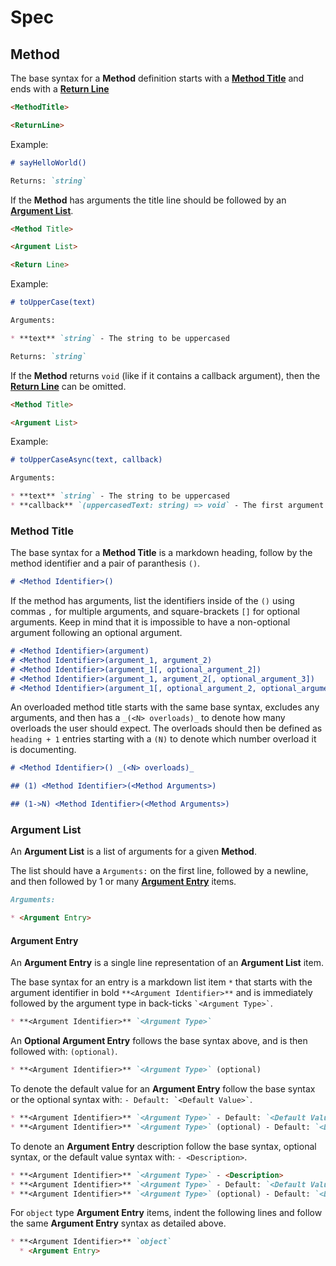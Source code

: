 # Spec

## Method

The base syntax for a **Method** definition starts with a [**Method Title**](#method-title) and ends with a [**Return Line**](#return-line)

```md
<MethodTitle>

<ReturnLine>
```

Example:

```md
# sayHelloWorld()

Returns: `string`
```

If the **Method** has arguments the title line should be followed by an [**Argument List**](#argument-list).

```md
<Method Title>

<Argument List>

<Return Line>
```

Example:

```md
# toUpperCase(text)

Arguments:

* **text** `string` - The string to be uppercased

Returns: `string`
```

If the **Method** returns `void` (like if it contains a callback argument), then the [**Return Line**](#return-line) can be omitted.

```md
<Method Title>

<Argument List>
```

Example:

```md
# toUpperCaseAsync(text, callback)

Arguments:

* **text** `string` - The string to be uppercased
* **callback** `(uppercasedText: string) => void` - The first argument of the callback contains the uppercased text

```


### Method Title

The base syntax for a **Method Title** is a markdown heading, follow by the method identifier and a pair of paranthesis `()`.

```md
# <Method Identifier>()
```

If the method has arguments, list the identifiers inside of the `()` using commas `,` for multiple arguments, and square-brackets `[]` for optional arguments. Keep in mind that it is impossible to have a non-optional argument following an optional argument.

```md
# <Method Identifier>(argument)
# <Method Identifier>(argument_1, argument_2)
# <Method Identifier>(argument_1[, optional_argument_2])
# <Method Identifier>(argument_1, argument_2[, optional_argument_3])
# <Method Identifier>(argument_1[, optional_argument_2, optional_argument_3])
```

An overloaded method title starts with the same base syntax, excludes any arguments, and then has a `_(<N> overloads)_` to denote how many overloads the user should expect. The overloads should then be defined as `heading + 1` entries starting with a `(N)` to denote which number overload it is documenting.

```md
# <Method Identifier>() _(<N> overloads)_

## (1) <Method Identifier>(<Method Arguments>)

## (1->N) <Method Identifier>(<Method Arguments>)
```

### Argument List

An **Argument List** is a list of arguments for a given **Method**.

The list should have a `Arguments:` on the first line, followed by a newline, and then followed by 1 or many [**Argument Entry**](#argument-entry) items.

```md
Arguments:

* <Argument Entry>
```

#### Argument Entry

An **Argument Entry** is a single line representation of an **Argument List** item.

The base syntax for an entry is a markdown list item `*` that starts with the argument identifier in bold `**<Argument Identifier>**` and is immediately followed by the argument type in back-ticks `` `<Argument Type>` ``.

```md
* **<Argument Identifier>** `<Argument Type>`
```

An **Optional Argument Entry** follows the base syntax above, and is then followed with: `(optional)`.

```md
* **<Argument Identifier>** `<Argument Type>` (optional)
```

To denote the default value for an **Argument Entry** follow the base syntax or the optional syntax with: `` - Default: `<Default Value>` ``.

```md
* **<Argument Identifier>** `<Argument Type>` - Default: `<Default Value>`
* **<Argument Identifier>** `<Argument Type>` (optional) - Default: `<Default Value>`
```

To denote an **Argument Entry** description follow the base syntax, optional syntax, or the default value syntax with: ` - <Description> `.

```md
* **<Argument Identifier>** `<Argument Type>` - <Description>
* **<Argument Identifier>** `<Argument Type>` - Default: `<Default Value>` - <Description>
* **<Argument Identifier>** `<Argument Type>` (optional) - Default: `<Default Value>` - <Description>
```

For `object` type **Argument Entry** items, indent the following lines and follow the same **Argument Entry** syntax as detailed above.

```md
* **<Argument Identifier>** `object`
  * <Argument Entry>
```
